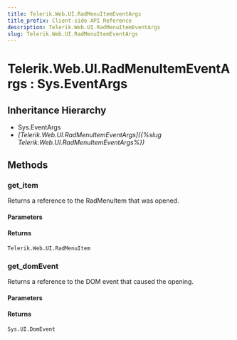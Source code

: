 ```yaml
---
title: Telerik.Web.UI.RadMenuItemEventArgs
title_prefix: Client-side API Reference
description: Telerik.Web.UI.RadMenuItemEventArgs
slug: Telerik.Web.UI.RadMenuItemEventArgs
---
```


# Telerik.Web.UI.RadMenuItemEventArgs : Sys.EventArgs 

## Inheritance Hierarchy

* Sys.EventArgs
* *[Telerik.Web.UI.RadMenuItemEventArgs]({%slug Telerik.Web.UI.RadMenuItemEventArgs%})*


## Methods

###  get_item

Returns a reference to the RadMenuItem that was opened.

#### Parameters

#### Returns

`Telerik.Web.UI.RadMenuItem` 

### get_domEvent

Returns a reference to the DOM event that caused the opening.

#### Parameters

#### Returns

`Sys.UI.DomEvent` 

